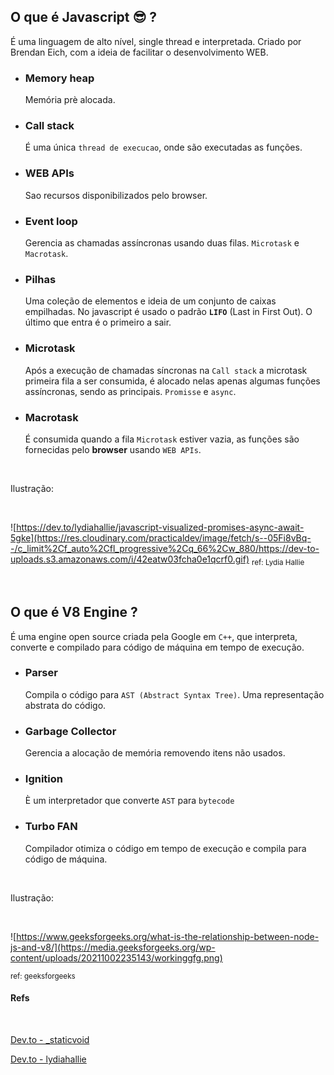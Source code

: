 ## O que é Javascript 😎 ?
É uma linguagem de alto nível, single thread e interpretada. Criado por Brendan Eich, com a ideia de facilitar o desenvolvimento WEB.
- ### Memory heap    
    Memória prè alocada.
- ### Call stack    
    É uma única ``thread de execucao``, onde são executadas as funções.
- ### WEB APIs    
    Sao recursos disponibilizados pelo browser.
- ### Event loop    
    Gerencia as chamadas assíncronas usando duas filas. ``Microtask`` e ``Macrotask``.
- ### Pilhas    
    Uma coleção de elementos e ideia de um conjunto de caixas empilhadas. No javascript é usado o padrão **``LIFO``** (Last in First Out). O último que entra é o primeiro a sair.
- ### Microtask    
    Após a execução de chamadas síncronas na ``Call stack`` a microtask primeira fila a ser consumida, é alocado nelas apenas algumas funções assíncronas, sendo as principais. ``Promisse`` e ``async``.
- ### Macrotask     
    É consumida quando a fila ``Microtask`` estiver vazia, as funções são fornecidas pelo **browser** usando ``WEB APIs``.

    
<br/>

Ilustração:

<br/>

![https://dev.to/lydiahallie/javascript-visualized-promises-async-await-5gke](https://res.cloudinary.com/practicaldev/image/fetch/s--05Fi8vBq--/c_limit%2Cf_auto%2Cfl_progressive%2Cq_66%2Cw_880/https://dev-to-uploads.s3.amazonaws.com/i/42eatw03fcha0e1qcrf0.gif)
<sub>ref: Lydia Hallie</sub>


<br/>


## O que é V8 Engine ?
É uma engine open source criada pela Google em ``C++``, que interpreta, converte e compilado para código de máquina em tempo de execução.

- ### Parser
    Compila o código para ``AST (Abstract Syntax Tree)``. Uma representação abstrata do código.
- ### Garbage Collector
    Gerencia a alocação de memória removendo itens não usados.
- ### Ignition
    È um interpretador que converte ``AST`` para ``bytecode``
- ### Turbo FAN 
    Compilador otimiza o código em tempo de execução e compila para código de máquina.

<br/>

Ilustração:

<br/>

![https://www.geeksforgeeks.org/what-is-the-relationship-between-node-js-and-v8/](https://media.geeksforgeeks.org/wp-content/uploads/20211002235143/workinggfg.png)

<sub>ref: geeksforgeeks</sub>


#### Refs
<br/>

[Dev.to - _staticvoid](https://dev.to/_staticvoid/node-js-por-baixo-dos-panos-1-conhecendo-nossas-ferramentas-34b6)

[Dev.to - lydiahallie](https://dev.to/lydiahallie/javascript-visualized-event-loop-3dif)